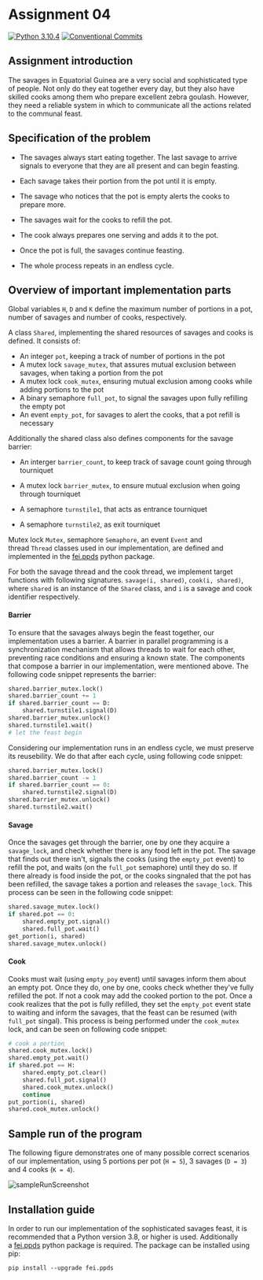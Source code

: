 # Assignment 04

[![Python 3.10.4](https://img.shields.io/badge/python-3.10.4-blue.svg)](https://www.python.org/downloads/release/python-3104/)
[![Conventional Commits](https://img.shields.io/badge/Conventional%20Commits-1.0.0-red.svg)](https://conventionalcommits.org)

## Assignment introduction

The savages in Equatorial Guinea are a very social and sophisticated type of people. Not only do they eat together every day, but they also have skilled cooks among them who prepare excellent zebra goulash. However, they need a reliable system in which to communicate all the actions related to the communal feast.

## Specification of the problem

- The savages always start eating together. The last savage to arrive signals to everyone that they are all present and can begin feasting.

- Each savage takes their portion from the pot until it is empty.

- The savage who notices that the pot is empty alerts the cooks to prepare more.

- The savages wait for the cooks to refill the pot.

- The cook always prepares one serving and adds it to the pot.

- Once the pot is full, the savages continue feasting.

- The whole process repeats in an endless cycle.

## Overview of important implementation parts

Global variables `H`, `D` and `K` define the maximum number of portions in a pot, number of savages and number of cooks, respectively.

A class `Shared`, implementing the shared resources of savages and cooks is defined. It consists of:

- An integer `pot`, keeping a track of number of portions in the pot
- A mutex lock `savage_mutex`, that assures mutual exclusion between savages, when taking a portion from the pot
- A mutex lock `cook_mutex`, ensuring mutual exclusion among cooks while adding portions to the pot
- A binary semaphore `full_pot`, to signal the savages upon fully refilling the empty pot
- An event `empty_pot`, for savages to alert the cooks, that a pot refill is necessary

Additionally the shared class also defines components for the savage barrier:

- An interger `barrier_count`, to keep track of savage count going through tourniquet

- A mutex lock `barrier_mutex`, to ensure mutual exclusion when going through tourniquet

- A semaphore `turnstile1`, that acts as entrance tourniquet

- A semaphore `turnstile2`, as exit tourniquet

Mutex lock `Mutex`, semaphore `Semaphore`, an event `Event` and thread `Thread` classes used in our implementation, are defined and implemented in the [fei.ppds](https://github.com/Programator2/ppds) python package.

For both the savage thread and the cook thread, we implement target functions with following signatures. `savage(i, shared)`, `cook(i, shared)`, where `shared` is an instance of the `Shared` class, and `i` is a savage and cook identifier respectively.

#### Barrier

To ensure that the savages always begin the feast together, our implementation uses a barrier. A barrier in parallel programming is a synchronization mechanism that allows threads to wait for each other, preventing race conditions and ensuring a known state. The components that compose a barrier in our implementation, were mentioned above. The following code snippet represents the barrier:

```python
shared.barrier_mutex.lock()
shared.barrier_count += 1
if shared.barrier_count == D:
    shared.turnstile1.signal(D)
shared.barrier_mutex.unlock()
shared.turnstile1.wait()
# let the feast begin
```

Considering our implementation runs in an endless cycle, we must preserve its reusebility. We do that after each cycle, using following code snippet:

```python
shared.barrier_mutex.lock()
shared.barrier_count -= 1
if shared.barrier_count == 0:
    shared.turnstile2.signal(D)
shared.barrier_mutex.unlock()
shared.turnstile2.wait()
```

#### Savage

Once the savages get through the barrier, one by one they acquire a `savage_lock`, and check whether there is any food left in the pot. The savage that finds out there isn't, signals the cooks (using the `empty_pot` event) to refill the pot, and waits (on the `full_pot` semaphore) until they do so. If there already is food inside the pot, or the cooks singnaled that the pot has been refilled, the savage takes a portion and releases the `savage_lock`. This process can be seen in the following code snippet:

```python
shared.savage_mutex.lock()
if shared.pot == 0:
    shared.empty_pot.signal()
    shared.full_pot.wait()
get_portion(i, shared)
shared.savage_mutex.unlock()
```

#### Cook

Cooks must wait (using `empty_poy` event) until savages inform them about an empty pot. Once they do, one by one, cooks check whether they've fully refilled the pot. If not a cook may add the cooked portion to the pot. Once a cook realizes that the pot is fully refilled, they set the ``empty_pot`` event state to waiting and inform the savages, that the feast can be resumed (with ``full_pot`` singal). This process is being performed under the `cook_mutex` lock, and can be seen on following code snippet:

```python
# cook a portion
shared.cook_mutex.lock()
shared.empty_pot.wait()
if shared.pot == H:
    shared.empty_pot.clear()
    shared.full_pot.signal()
    shared.cook_mutex.unlock()
    continue
put_portion(i, shared)
shared.cook_mutex.unlock()
```

## Sample run of the program

The following figure demonstrates one of many possible correct scenarios of our implementation, using 5 portions per pot (`H = 5`), 3 savages (`D = 3`) and 4 cooks (`K = 4`).

<img src="https://i.imgur.com/Z15J3uQ.png" title="implementation run example" alt="sampleRunScreenshot">

## Installation guide

In order to run our implementation of the sophisticated savages feast, it is recommended that a Python version 3.8, or higher is used. Additionally a [fei.ppds](https://github.com/Programator2/ppds) python package is required. The package can be installed using pip:

```
pip install --upgrade fei.ppds
```